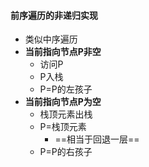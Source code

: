 #### 前序遍历的非递归实现
- 类似中序遍历
- **当前指向节点P非空**
	- 访问P
	- P入栈
	- P=P的左孩子
- **当前指向节点P为空**
	- 栈顶元素出栈
	- P=栈顶元素
		- ==相当于回退一层==
	- P=P的右孩子
